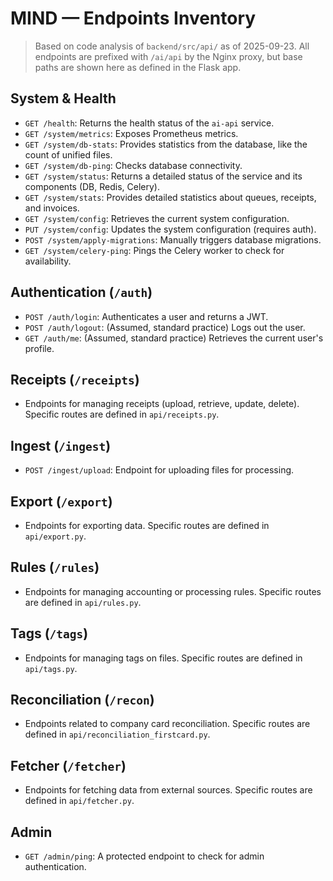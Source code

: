 # MIND — Endpoints Inventory

> Based on code analysis of `backend/src/api/` as of 2025-09-23. All endpoints are prefixed with `/ai/api` by the Nginx proxy, but base paths are shown here as defined in the Flask app.

## System & Health
- `GET /health`: Returns the health status of the `ai-api` service.
- `GET /system/metrics`: Exposes Prometheus metrics.
- `GET /system/db-stats`: Provides statistics from the database, like the count of unified files.
- `GET /system/db-ping`: Checks database connectivity.
- `GET /system/status`: Returns a detailed status of the service and its components (DB, Redis, Celery).
- `GET /system/stats`: Provides detailed statistics about queues, receipts, and invoices.
- `GET /system/config`: Retrieves the current system configuration.
- `PUT /system/config`: Updates the system configuration (requires auth).
- `POST /system/apply-migrations`: Manually triggers database migrations.
- `GET /system/celery-ping`: Pings the Celery worker to check for availability.

## Authentication (`/auth`)
- `POST /auth/login`: Authenticates a user and returns a JWT.
- `POST /auth/logout`: (Assumed, standard practice) Logs out the user.
- `GET /auth/me`: (Assumed, standard practice) Retrieves the current user's profile.

## Receipts (`/receipts`)
- Endpoints for managing receipts (upload, retrieve, update, delete). Specific routes are defined in `api/receipts.py`.

## Ingest (`/ingest`)
- `POST /ingest/upload`: Endpoint for uploading files for processing.

## Export (`/export`)
- Endpoints for exporting data. Specific routes are defined in `api/export.py`.

## Rules (`/rules`)
- Endpoints for managing accounting or processing rules. Specific routes are defined in `api/rules.py`.

## Tags (`/tags`)
- Endpoints for managing tags on files. Specific routes are defined in `api/tags.py`.

## Reconciliation (`/recon`)
- Endpoints related to company card reconciliation. Specific routes are defined in `api/reconciliation_firstcard.py`.

## Fetcher (`/fetcher`)
- Endpoints for fetching data from external sources. Specific routes are defined in `api/fetcher.py`.

## Admin
- `GET /admin/ping`: A protected endpoint to check for admin authentication.